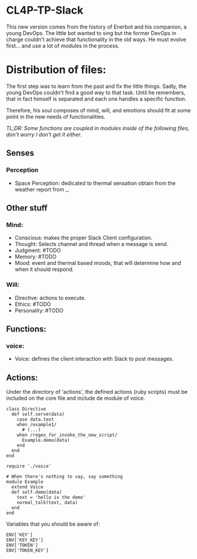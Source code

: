 # CL4P-TP-Slack

This new version comes from the history of Enerbot and his companion, a young DevOps. The little bot wanted to sing but the former DevOps in charge couldn't achieve that functionality in the old ways. He must evolve first... and use a lot of modules in the process.

# Distribution of files:

The first step was to learn from the past and fix the little things. Sadly, the young DevOps couldn't find a good way to that task. Until he remembers, that in fact himself is separated and each one handles a specific function. 

Therefore, his soul composes of mind, will, and emotions should fit at some point in the new needs of functionalities.

*TL;DR: Some functions are coupled in modules inside of the following files, don't worry I don't get it either.*

## Senses

### Perception

- Space Perception: dedicated to thermal sensation obtain from the weather report from _.

## Other stuff

### Mind:

- Conscious: makes the proper Slack Client configuration.
- Thought: Selects channel and thread when a message is send.
- Judgment: #TODO
- Memory: #TODO
- Mood: event and thermal based moods, that will determine how and when it should respond.
 
### Will:

- Directive: actions to execute.
- Ethics: #TODO
- Personality: #TODO

## Functions:



### voice:

- Voice: defines the client interaction with Slack to post messages.

## Actions:

Under the directory of 'actions', the defined actions (ruby scripts) must be included on the core file and include de module of voice.

```
class Directive
  def self.serve(data)
    case data.text
    when /example1/
      # (...)
    when /regex_for_invoke_the_new_script/
      Example.demo(data)
    end
  end
end
```

```
require './voice'

# When there's nothing to say, say something
module Example
  extend Voice
  def self.demo(data)
    text = 'hello is the demo'
    normal_talk(text, data)
  end
end
``` 

Variables that you should be aware of:

```
ENV['KEY']
ENV['KEY_KEY']
ENV['TOKEN']
ENV['TOKEN_KEY']
```